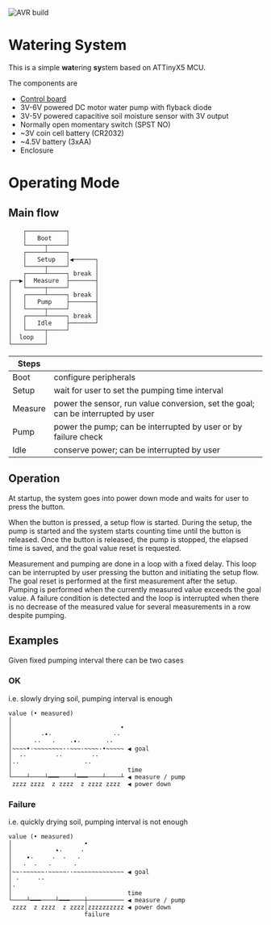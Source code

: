 ![AVR build](https://github.com/Alex079/watsy/workflows/AVR%20build/badge.svg)

# Watering System

This is a simple **wat**ering **sy**stem based on ATTinyX5 MCU.

The components are

- [Control board](https://easyeda.com/Alex079/watsy-v2 "Schematic and PCB")
- 3V-6V powered DC motor water pump with flyback diode
- 3V-5V powered capacitive soil moisture sensor with 3V output
- Normally open momentary switch (SPST NO)
- ~3V coin cell battery (CR2032)
- ~4.5V battery (3xAA)
- Enclosure

# Operating Mode

## Main flow

```
    ┌───────────┐        
    │   Boot    │        
    └─────┬─────┘        
    ┌─────┴─────┐        
    │   Setup   │◀──────┐ 
    └─────┬─────┘       │
    ┌─────┴─────┐ break │
┌──▶│  Measure  ├───────┤
│   └─────┬─────┘       │
│   ┌─────┴─────┐ break │
│   │   Pump    ├───────┤
│   └─────┬─────┘       │
│   ┌─────┴─────┐ break │
│   │   Idle    ├───────┘
│   └─────┬─────┘        
│  loop   │              
└─────────┘              
```
|Steps||
|-|-|
|Boot|configure peripherals|
|Setup|wait for user to set the pumping time interval|
|Measure|power the sensor, run value conversion, set the goal; can be interrupted by user|
|Pump|power the pump; can be interrupted by user or by failure check|
|Idle|conserve power; can be interrupted by user|

## Operation

At startup, the system goes into power down mode and waits for user to press the button.

When the button is pressed, a setup flow is started.
During the setup, the pump is started and the system starts counting time until the button is released.
Once the button is released, the pump is stopped, the elapsed time is saved, and the goal value reset is requested.

Measurement and pumping are done in a loop with a fixed delay.
This loop can be interrupted by user pressing the button and initiating the setup flow.
The goal reset is performed at the first measurement after the setup.
Pumping is performed when the currently measured value exceeds the goal value.
A failure condition is detected and the loop is interrupted when there is no decrease of the measured value for several measurements in a row despite pumping.

## Examples

Given fixed pumping interval there can be two cases

### OK

i.e. slowly drying soil, pumping interval is enough

```
value (• measured)
│                                
│                              • 
│        ·•·                 ··  
│      ··   ·    ·•·       ··    
│~~~~•·~~~~~~~~··~~~·~~~~·•~~~~~ ◀ goal
│  ··        ··        ··        
│··                  ··          
│                                time
└────┴────┴━━━────┴━━━────┴────┴ ◀ measure / pump
 zzzz zzzz  z zzzz  z zzzz zzzz  ◀ power down
```
### Failure

i.e. quickly drying soil, pumping interval is not enough

```
value (• measured)
│                    •           
│            •·     ·            
│    •·     ·  ·   ·             
│   ·  ·   ·      ·              
│~~·~~~~~~·~~~~~··~~~~~~~~~~~~~~ ◀ goal
│ ·     ··                       
│·                               
│                                time
└────┴━━━────┴━━━────┼────────── ◀ measure / pump
 zzzz  z zzzz  z zzzz│zzzzzzzzzz ◀ power down
                     failure

```
